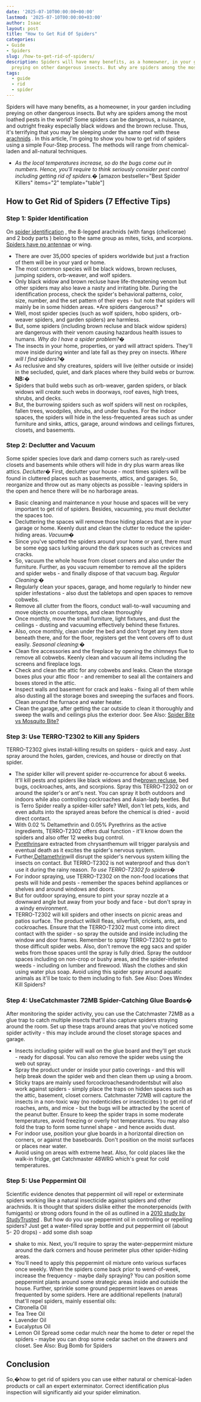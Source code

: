 ```yaml
---
date: '2025-07-10T00:00:00+00:00'
lastmod: '2025-07-10T00:00:00+03:00'
author: Isaac
layout: post
title: "How to Get Rid Of Spiders"
categories:
- Guide
- Spiders
slug: /how-to-get-rid-of-spiders/
description: Spiders will have many benefits, as a homeowner, in your garden including
  preying on other dangerous insects. But why are spiders among the most loathed pe...
tags: 
  - guide
  - rid
  - spider
---
```

Spiders will have many benefits, as a homeowner, in your garden including preying on other dangerous insects. But why are spiders among the most loathed pests in the world?
Some spiders can be dangerous, a nuisance, and outright freaky especially black widows and the brown recluse.
Thus, it's terrifying that you may be sleeping under the same roof with these
[arachnids](https://www.nationalgeographic.com/news/2004/6/[spider](/posts/can-you-drown-a-spider/)-sense-fast-facts-on-extreme-arachnids/)
.
In this article, I'm going to show you how to get rid of spiders using a simple Four-Step process. The methods will range from chemical-laden and all-natural techniques.
- *As the local temperatures increase, so do the bugs come out in numbers. Hence, you'll require to think seriously consider pest control including getting rid of spiders.�*
[amazon bestseller="Best Spider Killers" items="2" template="table"]
## How to Get Rid of Spiders (7 Effective Tips)
### Step 1: Spider Identification
On
[spider identification](https://owlcation.com/stem/spider-identification)
, the 8-legged arachnids (with fangs (chelicerae) and 2 body parts ) belong to the same group as mites, ticks, and scorpions.
[Spiders have no antennae](https://pestpolicy.com/do-spiders-have-antennae/)
or wing.
- There are over 35,000 species of spiders worldwide but just a fraction of them will be in your yard or home.
- The most common species will be black widows, brown recluses, jumping spiders, orb-weaver, and wolf spiders.
- Only black widow and brown recluse have life-threatening venom but other spiders may also leave a nasty and irritating bite.
During the identification process, check the spider's behavioral patterns, color, size, number, and the set pattern of their eyes - but note that spiders will mainly be in some hidden areas.
*Are spiders dangerous? *
- Well, most spider species (such as wolf spiders, hobo spiders, orb-weaver spiders, and garden spiders) are harmless.
- But, some spiders (including brown recluse and black widow spiders) are dangerous with their venom causing hazardous health issues to humans.
*Why do I have a spider problem?�*
- The insects in your home, properties, or yard will attract spiders. They'll move inside during winter and late fall as they prey on insects.
*Where will I find spiders?�*
- As reclusive and shy creatures, spiders will live (either outside or inside) in the secluded, quiet, and dark places where they build webs or burrow.
**NB:�**
- Spiders that build webs such as orb-weaver, garden spiders, or black widows will create such webs in doorways, roof eaves, high trees, shrubs, and decks.
- But, the burrowing spiders such as wolf spiders will nest on rockpiles, fallen trees, woodpiles, shrubs, and under bushes.
For the indoor spaces, the spiders will hide in the less-frequented areas such as under furniture and sinks, attics, garage, around windows and ceilings fixtures, closets, and basements.
### Step 2: Declutter and Vacuum
Some spider species love dark and damp corners such as rarely-used closets and basements while others will hide in dry plus warm areas like attics.
*Declutter�*
First, declutter your house - most times spiders will be found in cluttered places such as basements, attics, and garages.
So, reorganize and throw out as many objects as possible - leaving spiders in the open and hence there will be no harborage areas.
- Basic cleaning and maintenance n your house and spaces will be very important to get rid of spiders. Besides, vacuuming, you must declutter the spaces too.
- Decluttering the spaces will remove those hiding places that are in your garage or home. Keenly dust and clean the clutter to reduce the spider-hiding areas.
*Vacuum�*
- Since you've spotted the spiders around your home or yard, there must be some egg sacs lurking around the dark spaces such as crevices and cracks.
- So, vacuum the whole house from closet corners and also under the furniture. Further, as you vacuum remember to remove all the spiders and spider webs - and finally dispose of that vacuum bag.
*Regular Cleaning:�*
- Regularly clean your spaces, garage, and home regularly to hinder new spider infestations - also dust the tabletops and open spaces to remove cobwebs.
- Remove all clutter from the floors, conduct wall-to-wall vacuuming and move objects on countertops, and clean thoroughly
- Once monthly, move the small furniture, light fixtures, and dust the ceilings - dusting and vacuuming effectively behind these fixtures.
- Also, once monthly, clean under the bed and don't forget any item store beneath there, and for the floor, registers get the vent covers off to dust easily.
*Seasonal cleaning:�*
- Clean fire accessories and the fireplace by opening the chimneys flue to remove all cobwebs. Keenly clean and vacuum all items including the screens and fireplace logs.
- Check and clean the attic for any cobwebs and leaks. Clean the storage boxes plus your attic floor - and remember to seal all the containers and boxes stored in the attic.
- Inspect walls and basement for crack and leaks - fixing all of them while also dusting all the storage boxes and sweeping the surfaces and floors. Clean around the furnace and water heater.
- Clean the garage, after getting the car outside to clean it thoroughly and sweep the walls and ceilings plus the exterior door.
See Also:
[Spider Bite vs Mosquito Bite?](https://pestpolicy.com/spider-bite-vs-mosquito-bite/)
### Step 3: Use TERRO-T2302 to Kill any Spiders
TERRO-T2302 gives install-killing results on spiders - quick and easy. Just spray around the holes, garden, crevices, and house or directly on that spider.
- The spider killer will prevent spider re-occurrence for about 6 weeks. It'll kill pests and spiders like black widows and the[brown recluse](https://pestpolicy.com/how-to-get-rid-of-brown-recluse-spiders/), bed bugs, cockroaches, ants, and scorpions.
Spray this TERRO-T2302 on or around the spider's or ant's nest. You can spray it both outdoors and indoors while also controlling cockroaches and Asian-lady beetles.
But is Terro Spider really a spider-killer safe? Well, don't let
pets, kids, and even adults into the sprayed areas before the chemical is dried - avoid direct contact.
- With 0.02 % Deltamethrin and 0.05% Pyrethrins as the active ingredients, TERRO-T2302 offers dual function - it'll know down the spiders and also offer 12 weeks bug control.
- [Pyrethrins](http://npic.orst.edu/factsheets/pyrethrins.pdf)are extracted from chrysanthemum will trigger paralysis and eventual death as it excites the spider's nervous system.
- Further,[Deltamethrin](http://npic.orst.edu/factsheets/DeltaGen.html)will disrupt the spider's nervous system killing the insects on contact. But TERRO-T2302 is not waterproof and thus don't use it during the rainy reason.
*To use TERRO-T2302 fo spiders�*
- For indoor spraying, use TERRO-T2302 on the non-food locations that pests will hide and pests - remember the spaces behind appliances or shelves and around windows and doors.
- But for outdoor spraying, ensure to pint your spray nozzle at a downward angle but away from your body and face - but don't spray in a windy environment.
- TERRO-T2302 will kill spiders and other insects on picnic areas and patios surface. The product willkill fleas, silverfish, crickets, ants, and cockroaches.
Ensure that the TERRO-T2302 must come into direct contact with the spider - so spray the outside and inside including the window and door frames.
Remember to spray TERRO-T2302 to get to those difficult spider webs. Also, don't remove the egg sacs and spider webs from those spaces until the spray is fully dried.
Spray the outdoor spaces including on non-crop or bushy areas, and the spider-infested weeds - including on lumber and firewood. Wash the clothes and skin using water plus soap.
Avoid using this spider spray around aquatic animals as it'll be toxic to them including to fish.
See Also:
Does Windex Kill Spiders?
### Step 4: Use**Catchmaster 72MB Spider-Catching Glue Boards�**
After monitoring the spider activity, you can use the Catchmaster 72MB as a glue trap to catch multiple insects that'll also capture spiders straying around the room.
Set up these traps around areas that you've noticed some spider activity - this may include around the closet storage spaces and garage.
- Insects including spider will wall on the glue board and they'll get stuck - ready for disposal. You can also remove the spider webs using the web out spray.
- Spray the product under or inside your patio coverings - and this will help break down the spider web and then clean them up using a broom.
- Sticky traps are mainly used forcockroachesandrodentsbut will also work against spiders - simply place the traps on hidden spaces such as the attic, basement, closet corners.
Catchmaster 72MB will capture the insects in a non-toxic way (no rodenticides or insecticides ) to get rid of roaches, ants, and mice - but the bugs will be attracted by the scent of the peanut butter.
Ensure to keep the spider traps in some moderate temperatures, avoid freezing or overly hot temperatures. You may also fold the trap to form some tunnel shape - and hence avoids dust.
- For indoor use, position your glue boards in a horizontal direction on corners, or against the baseboards. Don't position on the moist surfaces or places near water.
- Avoid using on areas with extreme heat. Also, for cold places like the walk-in fridge, get Catchmaster 48WRG which's great for cold temperatures.
### Step 5: Use Peppermint Oil
Scientific evidence denotes that
peppermint oil will repel or exterminate spiders
working like a natural insecticide against spiders and other arachnids.
It is thought that spiders dislike either the monoterpenoids (with fumigants) or strong odors found in the oil as outlined in a
[2010 study by StudyTrusted](http://www.ncbi.nlm.nih.gov/pmc/articles/PMC3014752/#!po=85.2941)
.
But how do you use peppermint oil in controlling or repelling spiders? Just get a water-filled spray bottle and put peppermint oil (about 5- 20 drops) - add some
dish soap
- shake to mix.
Next, you'll require to spray the water-peppermint mixture around the dark corners and house perimeter plus other spider-hiding areas.
- You'll need to apply this peppermint oil mixture onto various surfaces once weekly. When the spiders come back prior to wend-of-week, increase the frequency - maybe daily spraying?
You can position some peppermint plants around some strategic areas inside and outside the house. Further, sprinkle some ground peppermint leaves on areas frequented by some spiders.
Here are additional repellents (natural) that'll repel spiders, mainly essential oils:
- Citronella Oil
- Tea Tree Oil
- Lavender Oil
- Eucalyptus Oil
- Lemon Oil
Spread some cedar mulch near the home to deter or repel the spiders - maybe you can drop some cedar sachet on the drawers and closet.
See Also:
Bug Bomb for Spiders
## Conclusion
So,�how to get rid of spiders you can use either natural or chemical-laden products or call an expert exterminator.
Correct identification plus inspection will significantly aid your spider elimination.
